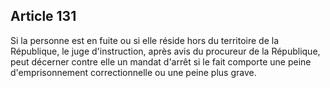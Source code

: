 Article 131
----
Si la personne est en fuite ou si elle réside hors du territoire de la
République, le juge d'instruction, après avis du procureur de la République,
peut décerner contre elle un mandat d'arrêt si le fait comporte une peine
d'emprisonnement correctionnelle ou une peine plus grave.
